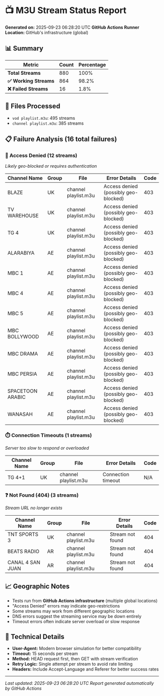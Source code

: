 # 📺 M3U Stream Status Report

**Generated on:** 2025-09-23 06:28:20 UTC
**GitHub Actions Runner Location:** GitHub's infrastructure (global)

## 📊 Summary

| Metric | Count | Percentage |
|--------|-------|------------|
| **Total Streams** | 880 | 100% |
| **✅ Working Streams** | 864 | 98.2% |
| **❌ Failed Streams** | 16 | 1.8% |

## 📁 Files Processed

- `vod playlist.m3u`: 495 streams
- `channel playlist.m3u`: 385 streams

## 📋 Failure Analysis (16 total failures)

### 🚫 Access Denied (12 streams)
*Likely geo-blocked or requires authentication*

| Channel Name | Group | File | Error Details | Code |
|-------------|-------|------|---------------|------|
| BLAZE | UK | channel playlist.m3u | Access denied (possibly geo-blocked) | 403 |
| TV WAREHOUSE | UK | channel playlist.m3u | Access denied (possibly geo-blocked) | 403 |
| TG 4 | UK | channel playlist.m3u | Access denied (possibly geo-blocked) | 403 |
| ALARABIYA | AE | channel playlist.m3u | Access denied (possibly geo-blocked) | 403 |
| MBC 1 | AE | channel playlist.m3u | Access denied (possibly geo-blocked) | 403 |
| MBC 4 | AE | channel playlist.m3u | Access denied (possibly geo-blocked) | 403 |
| MBC 5 | AE | channel playlist.m3u | Access denied (possibly geo-blocked) | 403 |
| MBC BOLLYWOOD | AE | channel playlist.m3u | Access denied (possibly geo-blocked) | 403 |
| MBC DRAMA | AE | channel playlist.m3u | Access denied (possibly geo-blocked) | 403 |
| MBC PERSIA | AE | channel playlist.m3u | Access denied (possibly geo-blocked) | 403 |
| SPACETOON ARABIC | AE | channel playlist.m3u | Access denied (possibly geo-blocked) | 403 |
| WANASAH | AE | channel playlist.m3u | Access denied (possibly geo-blocked) | 403 |

### ⏱️ Connection Timeouts (1 streams)
*Server too slow to respond or overloaded*

| Channel Name | Group | File | Error Details | Code |
|-------------|-------|------|---------------|------|
| TG 4+1 | UK | channel playlist.m3u | Connection timeout | N/A |

### ❓ Not Found (404) (3 streams)
*Stream URL no longer exists*

| Channel Name | Group | File | Error Details | Code |
|-------------|-------|------|---------------|------|
| TNT SPORTS 3 | UK | channel playlist.m3u | Stream not found | 404 |
| BEATS RADIO | AR | channel playlist.m3u | Stream not found | 404 |
| CANAL 4 SAN JUAN | AR | channel playlist.m3u | Stream not found | 404 |


## 📈 Geographic Notes

- Tests run from **GitHub Actions infrastructure** (multiple global locations)
- "Access Denied" errors may indicate geo-restrictions
- Some streams may work from different geographic locations
- DNS errors suggest the streaming service may be down entirely
- Timeout errors often indicate server overload or slow response

## 📝 Technical Details

- **User-Agent:** Modern browser simulation for better compatibility
- **Timeout:** 15 seconds per stream
- **Method:** HEAD request first, then GET with stream verification
- **Retry Logic:** Single attempt per stream to avoid rate limiting
- **Headers:** Include Accept-Language and Referer for better success rates

---
*Last updated: 2025-09-23 06:28:20 UTC*
*Report generated automatically by GitHub Actions*
